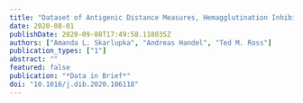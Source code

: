 ```yaml
---
title: "Dataset of Antigenic Distance Measures, Hemagglutination Inhibition, Viral Lung Titers, and Weight Loss in Mice and Ferrets When Exposed to HA-Based Vaccination or Sub-Lethal A(H1) Influenza Infection"
date: 2020-08-01
publishDate: 2020-09-08T17:49:58.118035Z
authors: ["Amanda L. Skarlupka", "Andreas Handel", "Ted M. Ross"]
publication_types: ["1"]
abstract: ""
featured: false
publication: "*Data in Brief*"
doi: "10.1016/j.dib.2020.106118"
---
```


